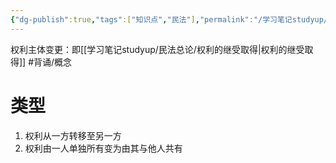 ```yaml
---
{"dg-publish":true,"tags":["知识点","民法"],"permalink":"/学习笔记studyup/民法总论/权利主体变更/","dgPassFrontmatter":true,"created":"2024-07-14T09:43:27.229+08:00","updated":"2024-11-14T23:21:53.241+08:00"}
---
```


权利主体变更：即[[学习笔记studyup/民法总论/权利的继受取得\|权利的继受取得]] #背诵/概念 
# 类型
1. 权利从一方转移至另一方
2. 权利由一人单独所有变为由其与他人共有